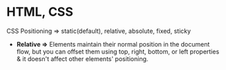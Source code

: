 # HTML, CSS

CSS Positioning => static(default), relative, absolute, fixed, sticky

- **Relative =>** Elements maintain their normal position in the document flow, but you can offset them using top, right, bottom, or left properties & it doesn't affect other elements' positioning.
